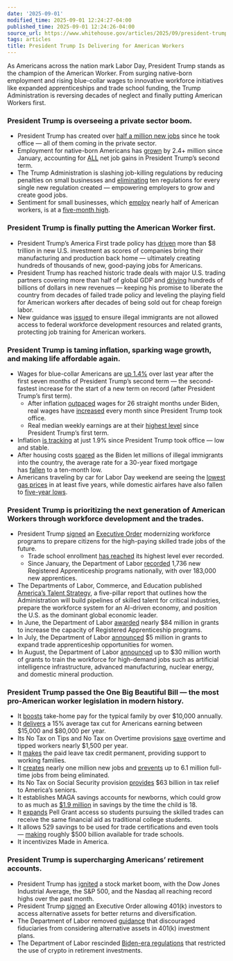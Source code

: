 ```yaml
---
date: '2025-09-01'
modified_time: 2025-09-01 12:24:27-04:00
published_time: 2025-09-01 12:24:26-04:00
source_url: https://www.whitehouse.gov/articles/2025/09/president-trump-is-delivering-for-american-workers/
tags: articles
title: President Trump Is Delivering for American Workers
---
```

 
As Americans across the nation mark Labor Day, President Trump stands as
the champion of the American Worker. From surging native-born employment
and rising blue-collar wages to innovative workforce initiatives like
expanded apprenticeships and trade school funding, the Trump
Administration is reversing decades of neglect and finally putting
American Workers first.

### **President Trump is overseeing a private sector boom.**

-   President Trump has created over [half a million new
    jobs](https://x.com/RapidResponse47/status/1960378761150361620)
    since he took office — all of them coming in the private sector.
-   Employment for native-born Americans has
    [grown](https://x.com/RapidResponse47/status/1951273348077363661) by
    2.4+ million since January, accounting for
    [ALL](https://x.com/RapidResponse47/status/1930995379635401014) net
    job gains in President Trump’s second term.
-   The Trump Administration is slashing job-killing regulations by
    reducing penalties on small businesses
    and [eliminating](https://www.dol.gov/newsroom/releases/osec/osec20250701-0) ten
    regulations for every single new regulation created — empowering
    employers to grow and create good jobs.
-   Sentiment for small businesses, which
    [employ](https://advocacy.sba.gov/2024/07/23/frequently-asked-questions-about-small-business-2024/#:~:text=Small%20businesses%20employ%2045.9%25%20of%20American%20workers%2C%20or%20about%2059%20million%20people.)
    nearly half of American workers, is at a [five-month
    high](https://www.bloomberg.com/news/articles/2025-08-12/us-small-business-optimism-rises-to-five-month-high-on-economy?embedded-checkout=true).

### **President Trump is finally putting the American Worker first.**

-   President Trump’s America First trade policy has
    [driven](https://www.whitehouse.gov/investments/) more than $8
    trillion in new U.S. investment as scores of companies bring their
    manufacturing and production back home — ultimately creating
    hundreds of thousands of new, good-paying jobs for Americans.
-   President Trump has reached historic trade deals with major U.S.
    trading partners covering more than half of global GDP and
    [driving](https://www.whitehouse.gov/articles/2025/07/economic-growth-shatters-expectations-as-president-trump-fuels-americas-golden-age/#:~:text=revenues%20have%20totaled-,%24150%2B%20billion,-in%20President%20Trump%E2%80%99s)
    hundreds of billions of dollars in new revenues — keeping his
    promise to liberate the country from decades of failed trade policy
    and leveling the playing field for American workers after decades of
    being sold out for cheap foreign labor.
-   New guidance was
    [issued](https://www.dol.gov/newsroom/releases/osec/osec20250710) to
    ensure illegal immigrants are not allowed access to federal
    workforce development resources and related grants, protecting job
    training for American workers.

### **President Trump is taming inflation, sparking wage growth, and making life affordable again.**

-   Wages for blue-collar Americans are [up
    1.4%](https://x.com/RapidResponse47/status/1956375347219333572) over
    last year after the first seven months of President Trump’s second
    term — the second-fastest increase for the start of a new term on
    record (after President Trump’s first term).
    -   After inflation
        [outpaced](https://waysandmeans.house.gov/2024/07/31/chairman-smith-the-biden-harris-economy-fails-lower-income-americans/#:~:text=Inflation%20Higher%20Than%20Wages%3A%C2%A0Inflation%20outpaced%20wages%20for%2026%20straight%20months%20under%20the%20Biden%2DHarris%20Administration.%C2%A0%C2%A0)
        wages for 26 straight months under Biden, real wages have
        [increased](https://www.whitehouse.gov/articles/2025/08/wages-grow-as-inflation-remains-low-and-stable/#:~:text=have%20increased%20each%20month%20since%20President%20Trump%20took%20office.)
        every month since President Trump took office.
    -   Real median weekly earnings are at their [highest
        level](https://www.bls.gov/news.release/wkyeng.t01.htm) since
        President Trump’s first term.
-   Inflation [is
    tracking](https://www.whitehouse.gov/articles/2025/08/wages-grow-as-inflation-remains-low-and-stable/#:~:text=Since%20President%20Trump%20took%20office%2C%20inflation%20is%20tracking%20at%201.9%25%20%E2%80%94%20low%20and%20stable.)
    at just 1.9% since President Trump took office — low and stable.
-   After housing
    costs [soared](https://www.heritage.org/housing/commentary/why-open-border-means-more-expensive-housing) as
    the Biden let millions of illegal immigrants into the country, the
    average rate for a 30-year fixed mortgage
    has [fallen](https://www.foxbusiness.com/economy/mortgage-rates-august-28-2025) to
    a ten-month low.
-   Americans traveling by car for Labor Day weekend are seeing
    the [lowest gas
    prices](https://www.axios.com/2025/08/26/labor-day-driving-gas-prices-cheap) in
    at least five years, while domestic airfares have also fallen to
    [five-year
    lows](https://dollarflightclub.com/articles/labor-day-2025-travel-report-u-s-fares-at-5-year-lows-international-tickets-still-climbing-toward-summer-peak/).

### **President Trump is prioritizing the next generation of American Workers through workforce development and the trades.**

-   President Trump
    [signed](https://www.whitehouse.gov/fact-sheets/2025/04/fact-sheet-president-donald-j-trump-modernizes-american-workforce-programs-for-the-high-paying-skilled-trade-jobs-of-the-future/)
    an [Executive
    Order](https://www.whitehouse.gov/presidential-actions/2025/04/preparing-americans-for-high-paying-skilled-trade-jobs-of-the-future/)
    modernizing workforce programs to prepare citizens for the
    high-paying skilled trade jobs of the future.
    -   Trade school enrollment [has
        reached](https://x.com/USDOL/status/1957528902236086673) its
        highest level ever recorded.
    -   Since January, the Department of Labor
        [recorded](https://www.apprenticeship.gov/) 1,736 new Registered
        Apprenticeship programs nationally, with over 183,000 new
        apprentices.
-   The Departments of Labor, Commerce, and Education published
    [America’s Talent
    Strategy](https://www.dol.gov/newsroom/releases/osec/osec20250812),
    a five-pillar report that outlines how the Administration will build
    pipelines of skilled talent for critical industries, prepare the
    workforce system for an AI-driven economy, and position the U.S. as
    the dominant global economic leader.
-   In June, the Department of Labor
    [awarded](https://www.dol.gov/newsroom/releases/eta/eta20250630-0)
    nearly $84 million in grants to increase the capacity of Registered
    Apprenticeship programs.
-   In July, the Department of Labor
    [announced](https://www.dol.gov/newsroom/releases/wb/wb20250709) $5
    million in grants to expand trade apprenticeship opportunities for
    women.
-   In August, the Department of Labor
    [announced](https://www.dol.gov/newsroom/releases/eta/eta20250811)
    up to $30 million worth of grants to train the workforce for
    high-demand jobs such as artificial intelligence infrastructure,
    advanced manufacturing, nuclear energy, and domestic mineral
    production.

### **President Trump passed the One Big Beautiful Bill — the most pro-American worker legislation in modern history.**

-   It [boosts](https://www.whitehouse.gov/issues/american-worker/)
    take-home pay for the typical family by over $10,000 annually.
-   It [delivers](https://www.whitehouse.gov/issues/american-worker/) a
    15% average tax cut for Americans earning between $15,000 and
    $80,000 per year.
-   Its No Tax on Tips and No Tax on Overtime provisions
    [save](https://www.whitehouse.gov/issues/american-worker/) overtime
    and tipped workers nearly $1,500 per year.
-   It [makes](https://www.whitehouse.gov/issues/american-worker/) the
    paid leave tax credit permanent, providing support to working
    families.
-   It
    [creates](https://www.whitehouse.gov/articles/2025/08/americans-in-all-50-states-will-see-a-tax-cut-with-the-one-big-beautiful-bill/#:~:text=The%20average%20American,million%20new%20jobs.)
    nearly one million new jobs and
    [prevents](https://www.whitehouse.gov/wp-content/uploads/2025/03/Ramifications-of-Not-Passing-The-One-Big-Beautiful-Bill-4.pdf)
    up to 6.1 million full-time jobs from being eliminated.
-   Its No Tax on Social Security provision
    [provides](https://waysandmeans.house.gov/2025/08/18/no-tax-on-social-security-63-billion-in-tax-relief-for-americas-seniors/)
    $63 billion in tax relief to America’s seniors.
-   It establishes MAGA savings accounts for newborns, which could grow
    to as much as [$1.9
    million](https://www.foxbusiness.com/politics/bbbs-trump-accounts-kids-could-grow-1-9-million-treasury-says)
    in savings by the time the child is 18.
-   It [expands](https://x.com/USDOL/status/1955298033014317400) Pell
    Grant access so students pursuing the skilled trades can receive the
    same financial aid as traditional college students.
-   It allows 529 savings to be used for trade certifications and even
    tools —
    [making](https://www.thecollegefix.com/trump-budget-allows-500-billion-in-college-savings-plans-to-be-used-for-trade-schools/)
    roughly $500 billion available for trade schools.
-   It incentivizes Made in America.

### **President Trump is supercharging Americans’ retirement accounts.**

-   President Trump has
    [ignited](https://www.whitehouse.gov/articles/2025/08/trump-economy-ignites-record-breaking-earnings-surge-market-boom/)
    a stock market boom, with the Dow Jones Industrial Average, the S&P
    500, and the Nasdaq all reaching record highs over the past month.
-   President Trump
    [signed](https://www.whitehouse.gov/fact-sheets/2025/08/fact-sheet-president-donald-j-trump-democratizes-access-to-alternative-assets-for-401k-investors/)
    an Executive Order allowing 401(k) investors to access alternative
    assets for better returns and diversification.
-   The Department of Labor removed
    [guidance](https://www.dol.gov/newsroom/releases/ebsa/ebsa20250812)
    that discouraged fiduciaries from considering alternative assets in
    401(k) investment plans.
-   The Department of Labor rescinded [Biden-era
    regulations](https://www.dol.gov/newsroom/releases/ebsa/ebsa20250528)
    that restricted the use of crypto in retirement investments.
